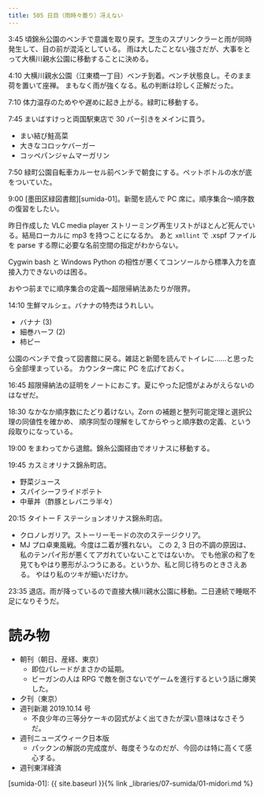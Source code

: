 ```yaml
---
title: 505 日目（雨時々曇り）冴えない
---
```


3:45 頃錦糸公園のベンチで意識を取り戻す。芝生のスプリンクラーと雨が同時発生して、目の前が混沌としている。
雨は大したことない強さだが、大事をとって大横川親水公園に移動することに決める。

4:10 大横川親水公園（江東橋一丁目）ベンチ到着。ベンチ状態良し。そのまま荷を置いて座禅。
まもなく雨が強くなる。私の判断は珍しく正解だった。

7:10 体力温存のためやや遅めに起き上がる。緑町に移動する。

7:45 まいばすけっと両国駅東店で 30 パー引きをメインに買う。

* まい結び鮭高菜
* 大きなコロッケバーガー
* コッペパンジャムマーガリン

7:50 緑町公園自転車カルーセル前ベンチで朝食にする。ペットボトルの水が底をついていた。

9:00 [墨田区緑図書館][sumida-01]。新聞を読んで PC 席に。順序集合～順序数の復習をしたい。

昨日作成した VLC media player ストリーミング再生リストがほとんど死んでいる。結局ローカルに mp3 を持つことになるか。
あと `xmllint` で .xspf ファイルを parse する際に必要な名前空間の指定がわからない。

Cygwin bash と Windows Python の相性が悪くてコンソールから標準入力を直接入力できないのは困る。

おやつ前までに順序集合の定義～超限帰納法あたりが限界。

14:10 生鮮マルシェ。バナナの特売はうれしい。

* バナナ (3)
* 細巻ハーフ (2)
* 柿ピー

公園のベンチで食って図書館に戻る。雑誌と新聞を読んでトイレに……と思ったら全部埋まっている。
カウンター席に PC を広げておく。

16:45 超限帰納法の証明をノートにおこす。夏にやった記憶がよみがえらないのはなぜだ。

18:30 なかなか順序数にたどり着けない。Zorn の補題と整列可能定理と選択公理の同値性を確かめ、
順序同型の理解をしてからやっと順序数の定義、という段取りになっている。

19:00 をまわってから退館。錦糸公園経由でオリナスに移動する。

19:45 カスミオリナス錦糸町店。

* 野菜ジュース
* スパイシーフライドポテト
* 中華丼（酢豚とレバニラ半々）

20:15 タイトー F ステーションオリナス錦糸町店。

* クロノレガリア。ストーリーモードの次のステージクリア。
* MJ プロ卓東風戦。今度は二着が獲れない。
  この 2, 3 日の不調の原因は、私のテンパイ形が悪くてアガれていないことではないか。
  でも他家の和了を見てもやはり悪形がふつうにある。というか、私と同じ待ちのときさえある。
  やはり私のツキが細いだけか。

23:35 退店。雨が降っているので直接大横川親水公園に移動。二日連続で睡眠不足になりそうだ。

# 読み物

* 朝刊（朝日、産経、東京）
  * 即位パレードがまさかの延期。
  * ビーガンの人は RPG で敵を倒さないでゲームを進行するという話に爆笑した。
* 夕刊（東京）
* 週刊新潮 2019.10.14 号
  * 不良少年の三等分ケーキの図式がよく出てきたが深い意味はなさそうだ。
* 週刊ニューズウィーク日本版
  * パックンの解説の完成度が、毎度そうなのだが、今回のは特に高くて感心する。
* 週刊東洋経済

[sumida-01]: {{ site.baseurl }}{% link _libraries/07-sumida/01-midori.md %}
